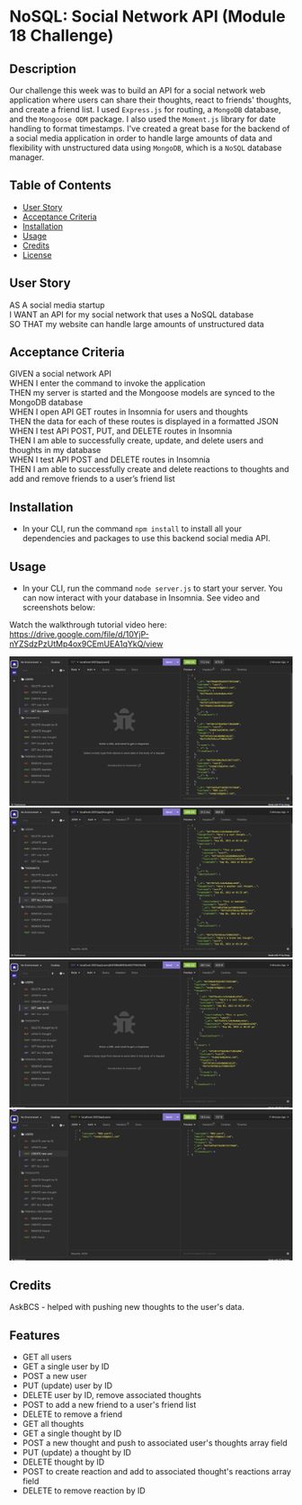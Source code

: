# NoSQL: Social Network API (Module 18 Challenge)

## Description

Our challenge this week was to build an API for a social network web application where users can share their thoughts, react to friends' thoughts, and create a friend list. I used `Express.js` for routing, a `MongoDB` database, and the `Mongoose ODM` package. I also used the `Moment.js` library for date handling to format timestamps. I've created a great base for the backend of a social media application in order to handle large amounts of data and flexibility with unstructured data using `MongoDB`, which is a `NoSQL` database manager.

## Table of Contents

- [User Story](#user-story)
- [Acceptance Criteria](#acceptance-criteria)
- [Installation](#installation)
- [Usage](#usage)
- [Credits](#credits)
- [License](#license)

## User Story

AS A social media startup  
I WANT an API for my social network that uses a NoSQL database  
SO THAT my website can handle large amounts of unstructured data  

## Acceptance Criteria

GIVEN a social network API  
WHEN I enter the command to invoke the application  
THEN my server is started and the Mongoose models are synced to the MongoDB database  
WHEN I open API GET routes in Insomnia for users and thoughts  
THEN the data for each of these routes is displayed in a formatted JSON  
WHEN I test API POST, PUT, and DELETE routes in Insomnia  
THEN I am able to successfully create, update, and delete users and thoughts in my database  
WHEN I test API POST and DELETE routes in Insomnia  
THEN I am able to successfully create and delete reactions to thoughts and add and remove friends to a user’s friend list  

## Installation

- In your CLI, run the command `npm install` to install all your dependencies and packages to use this backend social media API.  

## Usage

- In your CLI, run the command `node server.js` to start your server. You can now interact with your database in Insomnia. See video and screenshots below:  

Watch the walkthrough tutorial video here: https://drive.google.com/file/d/10YjP-nYZSdzPzUtMp4ox9CEmUEA1qYkQ/view  

![GET - all users](assets/screenshot-get-all-users.png)  
![GET - all thoughts](assets/screenshot-get-all-thoughts.png)  
![GET - single user](assets/screenshot-get-user-byID.png)  
![POST - new user](assets/screenshot-new-user.png)  

## Credits

AskBCS - helped with pushing new thoughts to the user's data.

## Features

- GET all users
- GET a single user by ID  
- POST a new user
- PUT (update) user by ID
- DELETE user by ID, remove associated thoughts
- POST to add a new friend to a user's friend list
- DELETE to remove a friend
- GET all thoughts
- GET a single thought by ID
- POST a new thought and push to associated user's thoughts array field
- PUT (update) a thought by ID
- DELETE thought by ID
- POST to create reaction and add to associated thought's reactions array field
- DELETE to remove reaction by ID